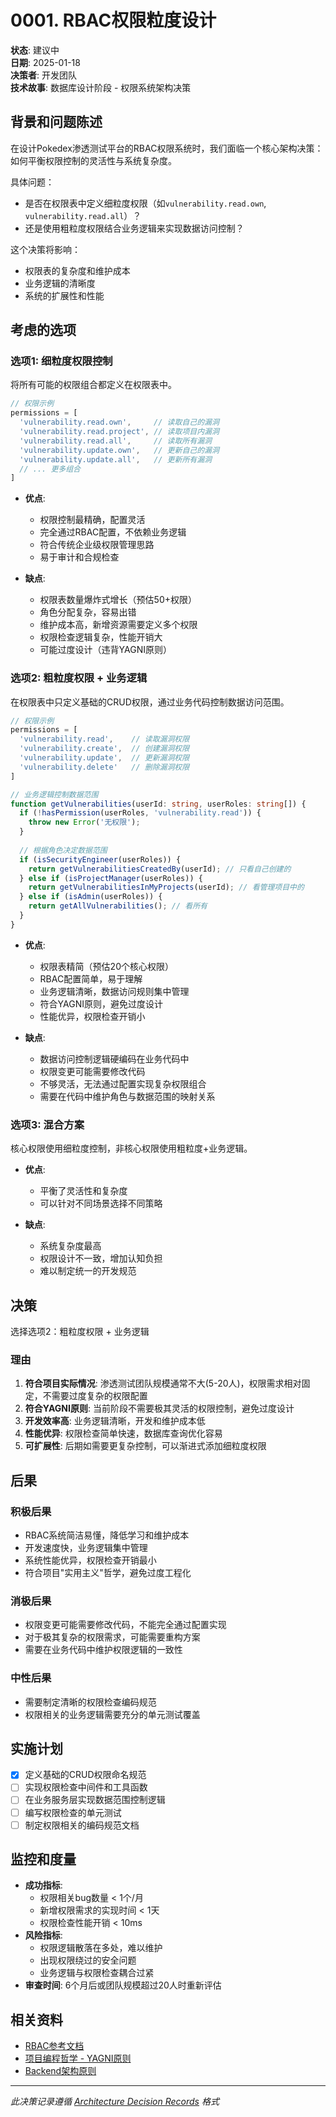 # 0001. RBAC权限粒度设计

**状态**: 建议中  
**日期**: 2025-01-18  
**决策者**: 开发团队  
**技术故事**: 数据库设计阶段 - 权限系统架构决策

## 背景和问题陈述

在设计Pokedex渗透测试平台的RBAC权限系统时，我们面临一个核心架构决策：如何平衡权限控制的灵活性与系统复杂度。

具体问题：
- 是否在权限表中定义细粒度权限（如`vulnerability.read.own`, `vulnerability.read.all`）？
- 还是使用粗粒度权限结合业务逻辑来实现数据访问控制？

这个决策将影响：
- 权限表的复杂度和维护成本
- 业务逻辑的清晰度
- 系统的扩展性和性能

## 考虑的选项

### 选项1: 细粒度权限控制

将所有可能的权限组合都定义在权限表中。

```typescript
// 权限示例
permissions = [
  'vulnerability.read.own',     // 读取自己的漏洞
  'vulnerability.read.project', // 读取项目内漏洞  
  'vulnerability.read.all',     // 读取所有漏洞
  'vulnerability.update.own',   // 更新自己的漏洞
  'vulnerability.update.all',   // 更新所有漏洞
  // ... 更多组合
]
```

- **优点**:
  - 权限控制最精确，配置灵活
  - 完全通过RBAC配置，不依赖业务逻辑
  - 符合传统企业级权限管理思路
  - 易于审计和合规检查

- **缺点**:
  - 权限表数量爆炸式增长（预估50+权限）
  - 角色分配复杂，容易出错
  - 维护成本高，新增资源需要定义多个权限
  - 权限检查逻辑复杂，性能开销大
  - 可能过度设计（违背YAGNI原则）

### 选项2: 粗粒度权限 + 业务逻辑

在权限表中只定义基础的CRUD权限，通过业务代码控制数据访问范围。

```typescript
// 权限示例
permissions = [
  'vulnerability.read',    // 读取漏洞权限
  'vulnerability.create',  // 创建漏洞权限
  'vulnerability.update',  // 更新漏洞权限
  'vulnerability.delete'   // 删除漏洞权限
]

// 业务逻辑控制数据范围
function getVulnerabilities(userId: string, userRoles: string[]) {
  if (!hasPermission(userRoles, 'vulnerability.read')) {
    throw new Error('无权限');
  }
  
  // 根据角色决定数据范围
  if (isSecurityEngineer(userRoles)) {
    return getVulnerabilitiesCreatedBy(userId); // 只看自己创建的
  } else if (isProjectManager(userRoles)) {
    return getVulnerabilitiesInMyProjects(userId); // 看管理项目中的
  } else if (isAdmin(userRoles)) {
    return getAllVulnerabilities(); // 看所有
  }
}
```

- **优点**:
  - 权限表精简（预估20个核心权限）
  - RBAC配置简单，易于理解
  - 业务逻辑清晰，数据访问规则集中管理
  - 符合YAGNI原则，避免过度设计
  - 性能优异，权限检查开销小

- **缺点**:
  - 数据访问控制逻辑硬编码在业务代码中
  - 权限变更可能需要修改代码
  - 不够灵活，无法通过配置实现复杂权限组合
  - 需要在代码中维护角色与数据范围的映射关系

### 选项3: 混合方案

核心权限使用细粒度控制，非核心权限使用粗粒度+业务逻辑。

- **优点**:
  - 平衡了灵活性和复杂度
  - 可以针对不同场景选择不同策略

- **缺点**:
  - 系统复杂度最高
  - 权限设计不一致，增加认知负担
  - 难以制定统一的开发规范

## 决策

选择选项2：粗粒度权限 + 业务逻辑

### 理由

1. **符合项目实际情况**: 渗透测试团队规模通常不大(5-20人)，权限需求相对固定，不需要过度复杂的权限配置
2. **符合YAGNI原则**: 当前阶段不需要极其灵活的权限控制，避免过度设计
3. **开发效率高**: 业务逻辑清晰，开发和维护成本低
4. **性能优异**: 权限检查简单快速，数据库查询优化容易
5. **可扩展性**: 后期如需要更复杂控制，可以渐进式添加细粒度权限

## 后果

### 积极后果

- RBAC系统简洁易懂，降低学习和维护成本
- 开发速度快，业务逻辑集中管理
- 系统性能优异，权限检查开销最小
- 符合项目"实用主义"哲学，避免过度工程化

### 消极后果

- 权限变更可能需要修改代码，不能完全通过配置实现
- 对于极其复杂的权限需求，可能需要重构方案
- 需要在业务代码中维护权限逻辑的一致性

### 中性后果

- 需要制定清晰的权限检查编码规范
- 权限相关的业务逻辑需要充分的单元测试覆盖

## 实施计划

- [x] 定义基础的CRUD权限命名规范
- [ ] 实现权限检查中间件和工具函数
- [ ] 在业务服务层实现数据范围控制逻辑
- [ ] 编写权限检查的单元测试
- [ ] 制定权限相关的编码规范文档

## 监控和度量

- **成功指标**: 
  - 权限相关bug数量 < 1个/月
  - 新增权限需求的实现时间 < 1天
  - 权限检查性能开销 < 10ms
- **风险指标**: 
  - 权限逻辑散落在多处，难以维护
  - 出现权限绕过的安全问题
  - 业务逻辑与权限检查耦合过紧
- **审查时间**: 6个月后或团队规模超过20人时重新评估

## 相关资料

- [RBAC参考文档](../rbac_ref.md)
- [项目编程哲学 - YAGNI原则](../../CLAUDE.md#philosophy--architecture)
- [Backend架构原则](../../CLAUDE.md#backend-essentials)

---

_此决策记录遵循 [Architecture Decision Records](https://adr.github.io/) 格式_
